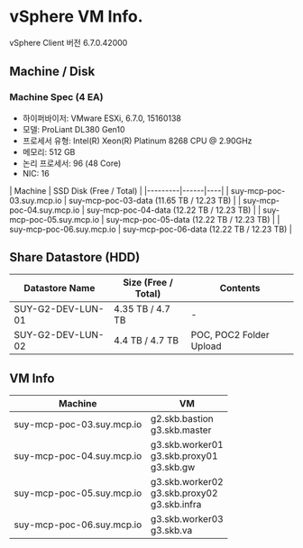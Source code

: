 
# vSphere VM Info.
vSphere Client 버전 6.7.0.42000

## Machine / Disk

### Machine Spec (4 EA)

- 하이퍼바이저: VMware ESXi, 6.7.0, 15160138
- 모델: ProLiant DL380 Gen10
- 프로세서 유형: Intel(R) Xeon(R) Platinum 8268 CPU @ 2.90GHz
- 메모리: 512 GB
- 논리 프로세서: 96 (48 Core)
- NIC: 16

| Machine | SSD Disk (Free / Total) |
|---------|------|----|
| suy-mcp-poc-03.suy.mcp.io | suy-mcp-poc-03-data (11.65 TB / 12.23 TB) |
| suy-mcp-poc-04.suy.mcp.io | suy-mcp-poc-04-data (12.22 TB / 12.23 TB) |
| suy-mcp-poc-05.suy.mcp.io | suy-mcp-poc-05-data (12.22 TB / 12.23 TB) |
| suy-mcp-poc-06.suy.mcp.io | suy-mcp-poc-06-data (12.22 TB / 12.23 TB) |

## Share Datastore (HDD)

| Datastore Name | Size (Free / Total) | Contents |
|----------------|---------------------|----------|
| SUY-G2-DEV-LUN-01 | 4.35 TB / 4.7 TB | - |
| SUY-G2-DEV-LUN-02 | 4.4  TB / 4.7 TB | POC, POC2 Folder Upload |

## VM Info

| Machine | VM |
|---------|----|
| suy-mcp-poc-03.suy.mcp.io | g2.skb.bastion <br/> g3.skb.master |
| suy-mcp-poc-04.suy.mcp.io | g3.skb.worker01 <br/> g3.skb.proxy01 <br/> g3.skb.gw |
| suy-mcp-poc-05.suy.mcp.io | g3.skb.worker02 <br/> g3.skb.proxy02 <br/> g3.skb.infra |
| suy-mcp-poc-06.suy.mcp.io | g3.skb.worker03 <br/> g3.skb.va |
